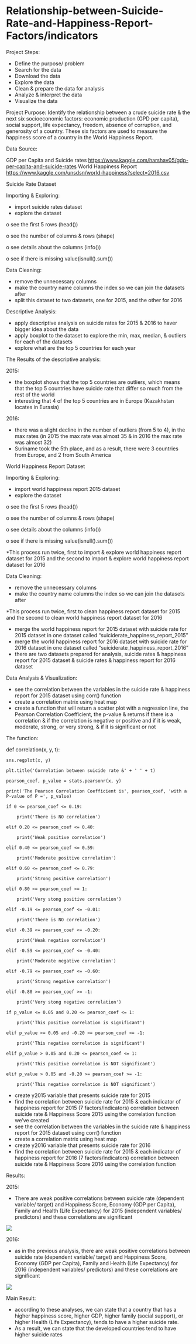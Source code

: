 # Relationship-between-Suicide-Rate-and-Happiness-Report-Factors/indicators
Project Steps:
-	Define the purpose/ problem
-	Search for the data
-	Download the data
-	Explore the data
-	Clean & prepare the data for analysis
-	Analyze & interpret the data 
-	Visualize the data

Project Purpose:
Identify the relationship between a crude suicide rate & the next six socioeconomic factors: economic production (GPD per capita), social support, life expectancy, freedom, absence of corruption, and generosity of a country. These six factors are used to measure the happiness score of a country in the World Happiness Report.

Data Source:

GDP per Capita and Suicide rates
https://www.kaggle.com/harshav05/gdp-per-capita-and-suicide-rates 
World Happiness Report
https://www.kaggle.com/unsdsn/world-happiness?select=2016.csv 

Suicide Rate Dataset

Importing & Exploring:
-	import suicide rates dataset
-	explore the dataset

o	see the first 5 rows (head())

o	see the number of columns & rows (shape)

o	see details about the columns (info())

o	see if there is missing value(isnull().sum())

Data Cleaning:
-	remove the unnecessary columns 
-	make the country name columns the index so we can join the datasets after
-	split this dataset to two datasets, one for 2015, and the other for 2016

Descriptive Analysis:
-	apply descriptive analysis on suicide rates for 2015 & 2016 to haver bigger idea about the data
-	apply boxplot to the dataset to explore the min, max, median, & outliers for each of the datasets
-	explore what are the top 5 countries for each year 

The Results of the descriptive analysis:

2015:
-	the boxplot shows that the top 5 countries are outliers, which means that the top 5 countries have suicide rate that differ so much from the rest of the world
-	interesting that 4 of the top 5 countries are in Europe (Kazakhstan locates in Eurasia)

2016:
-	there was a slight decline in the number of outliers (from 5 to 4), in the max rates (in 2015 the max rate was almost 35 & in 2016 the max rate was almost 32)
-	Suriname took the 5th place, and as a result, there were 3 countries from Europe, and 2 from South America

World Happiness Report Dataset

Importing & Exploring:
-	import world happiness report 2015 dataset
-	explore the dataset

o	see the first 5 rows (head())

o	see the number of columns & rows (shape)

o	see details about the columns (info())

o	see if there is missing value(isnull().sum())

*This process run twice, first to import & explore world happiness report dataset for 2015 and the second to import & explore world happiness report dataset for 2016

Data Cleaning:
-	remove the unnecessary columns 
-	make the country name columns the index so we can join the datasets after

*This process run twice, first to clean happiness report dataset for 2015 and the second to clean world happiness report dataset for 2016

-	merge the world happiness report for 2015 dataset with suicide rate for 2015 dataset in one dataset called “suiciderate_happiness_report_2015”
-	merge the world happiness report for 2016 dataset with suicide rate for 2016 dataset in one dataset called “suiciderate_happiness_report_2016”
-	there are two datasets prepared for analysis, suicide rates & happiness report for 2015 dataset & suicide rates & happiness report for 2016 dataset

Data Analysis & Visualization:
-	see the correlation between the variables in the suicide rate & happiness report for 2015 dataset using corr() function 
-	create a correlation matrix using heat map
-	create a function that will return a scatter plot with a regression line, the Pearson Correlation Coefficient, the p-value & returns if there is a correlation & if the correlation is negative or positive and if it is weak, moderate, strong, or very strong, & if it is significant or not

The function:

def correlation(x, y, t):

    sns.regplot(x, y)
    
    plt.title('Correlation between suicide rate &' + ' ' + t)
    
    pearson_coef, p_value = stats.pearsonr(x, y)
    
    print('The Pearson Correlation Coefficient is', pearson_coef, 'with a P-value of P =', p_value)
    
    if 0 <= pearson_coef <= 0.19:
    
        print('There is NO correlation')
        
    elif 0.20 <= pearson_coef <= 0.40:
    
        print('Weak positive correlation')
        
    elif 0.40 <= pearson_coef <= 0.59:
    
        print('Moderate positive correlation')
        
    elif 0.60 <= pearson_coef <= 0.79:
    
        print('Strong positive correlation')
        
    elif 0.80 <= pearson_coef <= 1:
    
        print('Very stong positive correlation')
        
    elif -0.19 <= pearson_coef <= -0.01:
    
        print('There is NO correlation')
        
    elif -0.39 <= pearson_coef <= -0.20:
    
        print('Weak negative correlation')
        
    elif -0.59 <= pearson_coef <= -0.40:
    
        print('Moderate negative correlation')
        
    elif -0.79 <= pearson_coef <= -0.60:
    
        print('Strong negative correlation')
        
    elif -0.80 >= pearson_coef >= -1:
    
        print('Very stong negative correlation')
        
    if p_value <= 0.05 and 0.20 <= pearson_coef <= 1:
    
        print('This positive correlation is significant')
        
    elif p_value <= 0.05 and -0.20 >= pearson_coef >= -1:
    
        print('This negative correlation is significant')
        
    elif p_value > 0.05 and 0.20 <= pearson_coef <= 1:
    
        print('This positive correlation is NOT significant')
        
    elif p_value > 0.05 and -0.20 >= pearson_coef >= -1:
    
        print('This negative correlation is NOT significant') 
        

-	create y2015 variable that presents suicide rate for 2015
-	find the correlation between suicide rate for 2015 & each indicator of happiness report for 2015 (7 factors/indicators) correlation between suicide rate & Happiness Score 2015 using the correlation function we’ve created 
-	see the correlation between the variables in the suicide rate & happiness report for 2015 dataset using corr() function 
-	create a correlation matrix using heat map
-	create y2016 variable that presents suicide rate for 2016
-	find the correlation between suicide rate for 2015 & each indicator of happiness report for 2016 (7 factors/indicators) correlation between suicide rate & Happiness Score 2016 using the correlation function 

Results:

2015:
-	There are weak positive correlations between suicide rate (dependent variable/ target) and Happiness Score, Economy (GDP per Capita), Family and Health (Life Expectancy) for 2015 (independent variables/ predictors) and these correlations are significant


![](/images/suicide_rate_happinesss_indicators_correlation_matrix_2015.png)


2016:
-	as in the previous analysis, there are weak positive correlations between suicide rate (dependent variable/ target) and Happiness Score, Economy (GDP per Capita), Family and Health (Life Expectancy) for 2016 (independent variables/ predictors) and these correlations are significant


![](/images/suicide_rate_happinesss_indicators_correlation_matrix_2016.png)


Main Result:
-	according to these analyses, we can state that a country that has a higher happiness score, higher GDP, higher family (social support), or higher Health (Life Expectancy), tends to have a higher suicide rate.
-	As a result, we can state that the developed countries tend to have higher suicide rates
